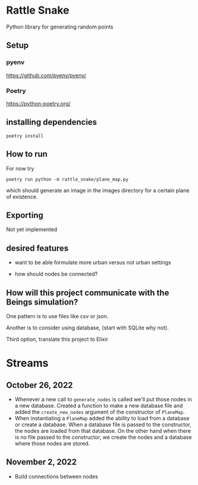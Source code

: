 # Rattle Snake

Python library for generating random points

## Setup

### pyenv
https://github.com/pyenv/pyenv/

### Poetry
https://python-poetry.org/

## installing dependencies

``` shell
poetry install
```


## How to run
For now try

``` shell
poetry run python -m rattle_snake/plane_map.py
```

which should generate an image in the images directory for a certain
plane of existence.

## Exporting 

Not yet implemented

## desired features 

- want to be able formulate more urban versus not urban settings

- how should nodes be connected?

## How will this project communicate with the Beings simulation?

One pattern is to use files like csv or json.

Another is to consider using database, (start with SQLite why not).

Third option, translate this project to Elixir

# Streams

## October 26, 2022

- Whenever a new call to `generate_nodes` is called
  we'll put those nodes in a new database. Created
  a function to make a new database file and added the
  `create_new_nodes` argument of the constructor of
  `PlaneMap`.
- When instantiating a `PlaneMap` added the ability to load 
  from a database or create a database. When a database file 
  is passed to the constructor, the nodes are loaded from that
  database. On the other hand when there is no file passed 
  to the constructor, we create the nodes and a database
  where those nodes are stored.
  
## November 2, 2022

- Build connections between nodes
